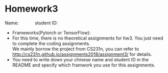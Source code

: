 # Homework3

Name: &nbsp;&nbsp;&nbsp;&nbsp;&nbsp;&nbsp;&nbsp;&nbsp;&nbsp;&nbsp;&nbsp; student ID:
* Frameworks(Pytorch or TensorFlow): 
* For this time, there is no theoretical assignments for hw3. You just need to complete the coding assignments.   
We mainly borrow the project from CS231n, you can refer to http://cs231n.github.io/assignments2018/assignment3/ for details.
* You need to write down your chinese name and student ID in the README and specify which framwork you use for this assignments.
